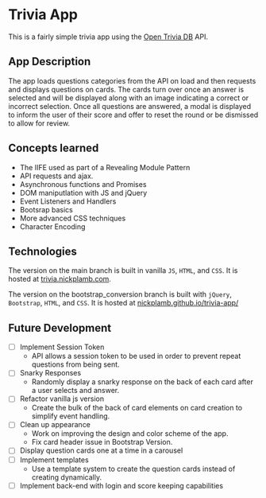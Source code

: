 # Trivia App

This is a fairly simple trivia app using the [Open Trivia DB](https://opentdb.com/) API.

## App Description

The app loads questions categories from the API on load and then requests and displays questions on cards. The cards turn over once an answer is selected and will be displayed along with an image indicating a correct or incorrect selection. Once all questions are answered, a modal is displayed to inform the user of their score and offer to reset the round or be dismissed to allow for review.

## Concepts learned

- The IIFE used as part of a Revealing Module Pattern
- API requests and ajax.
- Asynchronous functions and Promises
- DOM maniputlation with JS and jQuery
- Event Listeners and Handlers
- Bootsrap basics
- More advanced CSS techniques
- Character Encoding

## Technologies

The version on the main branch is built in vanilla `JS`, `HTML`, and `CSS`. It is hosted at [trivia.nickplamb.com](http://trivia.nickplamb.com).

The version on the bootstrap_conversion branch is built with `jQuery`, `Bootstrap`, `HTML`, and `CSS`. It is hosted at [nickplamb.github.io/trivia-app/](https://nickplamb.github.io/trivia-app/)

## Future Development

- [ ] Implement Session Token
  - API allows a session token to be used in order to prevent repeat questions from being sent.
- [ ] Snarky Responses
  - Randomly display a snarky response on the back of each card after a user selects and answer.
- [ ] Refactor vanilla js version
  - Create the bulk of the back of card elements on card creation to simplify event handling.
- [ ] Clean up appearance
  - Work on improving the design and color scheme of the app.
  - Fix card header issue in Bootstrap Version.
- [ ] Display question cards one at a time in a carousel
- [ ] Implement templates
  - Use a template system to create the question cards instead of creating dynamically.
- [ ] Implement back-end with login and score keeping capabilities

